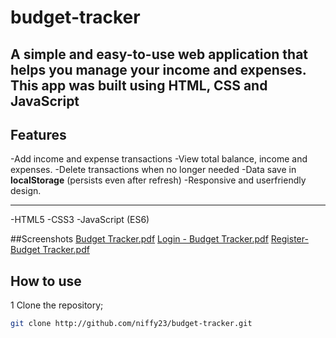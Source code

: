 # budget-tracker
A simple and easy-to-use web application that helps you manage your income and expenses.
This app was built using **HTML**, **CSS** and **JavaScript**
---
## Features
-Add income and expense transactions
-View total balance, income and expenses.
-Delete transactions when no longer needed
-Data save in **localStorage** (persists even after refresh)
-Responsive and userfriendly design.

---
-HTML5
-CSS3
-JavaScript (ES6)

##Screenshots
[Budget Tracker.pdf](https://github.com/user-attachments/files/22175521/Budget.Tracker.pdf)
[Login - Budget Tracker.pdf](https://github.com/user-attachments/files/22175527/Login.-.Budget.Tracker.pdf)
[Register- Budget Tracker.pdf](https://github.com/user-attachments/files/22175534/Register-.Budget.Tracker.pdf)

## How to use
1 Clone the repository;
```bash
git clone http://github.com/niffy23/budget-tracker.git
